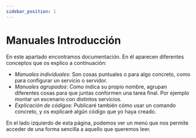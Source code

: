 ```yaml
---
sidebar_position: 1
---
```


# Manuales Introducción

En este apartado encontramos documentación. En él aparecen diferentes conceptos que os explico a continuación:
 
* _Manuales individuales_: Son cosas puntuales o para algo concreto, como para configurar un servicio o servidor.
* _Manuales agrupados_: Como indica su propio nombre, agrupan diferentes cosas para que juntas conformen una tarea final. Por ejemplo montar un escenario con distintos servicios.
* _Explicación de códigos_: Publicaré también cómo usar un comando concreto, y os explicaré algún código que yo haya creado.


En el lado izquierdo de esta página, podemos ver un menú que nos permite acceder de una forma sencilla a aquello que queremos leer. 
